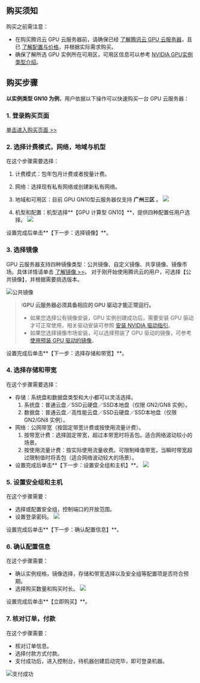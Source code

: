##  购买须知
购买之前需注意：
- 在购买腾讯云 GPU 云服务器前，请确保已经 [了解腾讯云 GPU 云服务器](/doc/product/560/8015l)，且已 [了解配置与价格](/doc/product/560/8025)，并根据实际需求购买。
- 确保了解所选 GPU 实例所在可用区，可用区信息可以参考 [NVIDIA GPU实例类型介绍](https://cloud.tencent.com/document/product/560/19700)。

##  购买步骤

**以实例类型 GN10 为例**，用户依据以下操作可以快速购买一台 GPU 云服务器：

### 1. 登录购买页面
[单击进入购买页面 >>](https://buy.cloud.tencent.com/?tab=custom&regionId=1&zoneId=100003&instanceType=GN10.2XLARGE40)

### 2. 选择计费模式，网络，地域与机型
在这个步骤需要选择：
1. 计费模式：包年包月计费或者按量计费。

2. 网络：选择现有私有网络或创建新私有网络。

3. 地域和可用区：目前 GPU GN10型云服务器仅支持 **广州三区** 。
   ![](https://main.qcloudimg.com/raw/8f193b96b6303275b7b1f37a0c739218.png)

4. 机型和配置：机型选择**【GPU 计算型 GN10】**，提供四种配置任用户选择。
![](https://main.qcloudimg.com/raw/a3c1ce240d22be89b3e2cde384f23292.png)

设置完成后单击**【下一步：选择镜像】**。

### 3. 选择镜像

GPU 云服务器支持四种镜像类型：公共镜像、自定义镜像、共享镜像、镜像市场。具体详情请单击 [了解镜像 >>](/doc/product/213/4940)。
对于刚开始使用腾讯云的用户，可选择【公共镜像】，并根据需要挑选版本。

![公共镜像](https://main.qcloudimg.com/raw/994bb130e221d59cea1a19911f2d5cf3.png)

>!**GPU 云服务器必须具备相应的 GPU 驱动才能正常运行。** 
> - 如果您选择公有镜像安装，GPU 实例创建成功后，需要安装 GPU 驱动才可正常使用，相关驱动安装可参照 [安装 NVIDIA 驱动指引](https://cloud.tencent.com/document/product/560/8048)。
> - 如果您选择镜像市场安装，可以选择预装了 GPU 驱动的镜像，可参考 [使用预装 GPU 驱动的镜像](https://cloud.tencent.com/document/product/560/30129)。

 设置完成后单击**【下一步：选择存储和带宽】**。

### 4. 选择存储和带宽

在这个步骤需要选择：
- 存储：系统盘和数据盘类型和大小都可以灵活选择。
  1. 系统盘：普通云盘／SSD云硬盘／SSD本地盘（仅限 GN2/GN8 实例）。
  2. 数据盘：普通云盘／高性能云盘／SSD云硬盘／SSD本地盘（仅限 GN2/GN8 实例）。
- 网络：公网带宽（按固定带宽计费或按使用流量计费）。
  1. 按带宽计费：选择固定带宽，超过本带宽时将丢包。适合网络波动较小的场景。
  2. 按使用流量计费：按实际使用流量收费。可限制峰值带宽，当瞬时带宽超过限制值时将丢包（适合网络波动较大的场景）。
- 设置完成后单击**【下一步：设置安全组和主机】**。
![](https://main.qcloudimg.com/raw/daed7088cecb6c2cfd78d3ebf934520a.png)

### 5. 设置安全组和主机

在这个步骤需要：
- 选择或配置安全组，控制端口的开放范围。
- 设置登录密码。
![](https://main.qcloudimg.com/raw/a42deddccc4c39cdf62831d62dfcdce5.png)

设置完成后单击**【下一步：确认配置信息】**。

### 6. 确认配置信息

在这个步骤需要：
- 确认实例规格，镜像选择，存储和带宽选择以及安全组等配置项是否符合预期。
- 选择购买数量和购买时长。
![](https://main.qcloudimg.com/raw/a3d50b84f14763166bbc835de169dec8.png)

设置完成后单击**【立即购买】**。

### 7. 核对订单，付款

在这个步骤需要：
- 核对订单信息。
- 选择付款方式付款。
- 支付成功后，进入控制台，待机器创建启动完毕，即可登录机器。

![支付成功](https://main.qcloudimg.com/raw/7ceaabfd0cd0521140ca9eb5145a8cdd.png)

